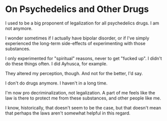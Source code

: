 # On Psychedelics and Other Drugs

I used to be a big proponent of legalization for all psychedelics drugs.
I am not anymore.

I wonder sometimes if I actually have bipolar disorder, or if I've simply
experienced the long-term side-effects of experimenting with those substances.

I only experimented for "spiritual" reasons, never to get "fucked up". I didn't
do these things often. I did Ayhusca, for example.

They altered my perception, though. And not for the better, I'd say.

I don't do drugs anymore. I haven't in a long time.

I'm now pro decriminalization, not legalization. A part of me feels like
the law is there to protect me from these substances, and other people
like me.

I know, historically, that doesn't seem to be the case, but that doesn't mean
that perhaps the laws aren't somewhat helpful in this regard.